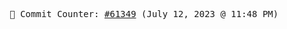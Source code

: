 <p align="center">
    <samp>
        📮 Commit Counter: <a href="https://github.com/Javascript-void0/Javascript-void0/commits/main">#61349</a> (July 12, 2023 @ 11:48 PM)
    </samp>
</p>